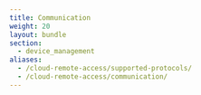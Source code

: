 ```yaml
---
title: Communication
weight: 20
layout: bundle
section: 
  - device_management
aliases:
  - /cloud-remote-access/supported-protocols/
  - /cloud-remote-access/communication/
---
```

